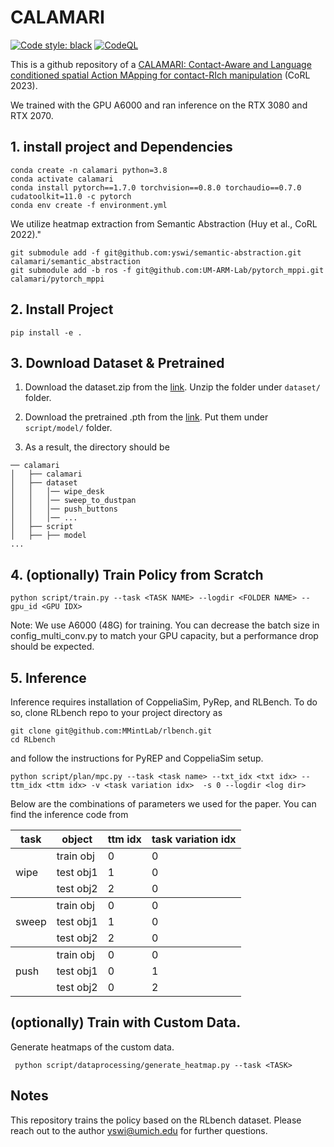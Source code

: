 # CALAMARI

<a href="https://github.com/psf/black"><img alt="Code style: black" src="https://img.shields.io/badge/code%20style-black-000000.svg"></a>
[![CodeQL](https://github.com/MMintLab/VIRDO/actions/workflows/codeql-analysis.yml/badge.svg)](https://github.com/MMintLab/VIRDO/actions/workflows/codeql-analysis.yml)


This is a github repository of a [CALAMARI: Contact-Aware and Language conditioned spatial Action MApping for contact-RIch manipulation](https://proceedings.mlr.press/v229/wi23a.html) (CoRL 2023).


We trained with the GPU A6000 and ran inference on the RTX 3080 and RTX 2070.

## 1. install project and Dependencies
```angular2html
conda create -n calamari python=3.8
conda activate calamari
conda install pytorch==1.7.0 torchvision==0.8.0 torchaudio==0.7.0 cudatoolkit=11.0 -c pytorch
conda env create -f environment.yml
```
We utilize heatmap extraction from Semantic Abstraction (Huy et al., CoRL 2022)."
```angular2html
git submodule add -f git@github.com:yswi/semantic-abstraction.git calamari/semantic_abstraction
git submodule add -b ros -f git@github.com:UM-ARM-Lab/pytorch_mppi.git calamari/pytorch_mppi

```

## 2. Install Project
```
pip install -e .
```

## 3. Download Dataset & Pretrained
1. Download the dataset.zip from the [link](https://www.dropbox.com/scl/fo/6w3p35agbu89ojp1mux5t/h?rlkey=0dxqegorjzo45tlzzy06y0w2z&dl=0
). Unzip the folder under ``dataset/`` folder.

2. Download the pretrained .pth from the [link](https://www.dropbox.com/scl/fo/h53s8s108959q30vjmecb/h?rlkey=ubdmt9yumle313g4owjra1epe&dl=0
). Put them under ``script/model/`` folder.

3. As a result, the directory should be

```
── calamari
│   ├── calamari
│   ├── dataset
│   │   │── wipe_desk
│   │   │── sweep_to_dustpan
│   │   │── push_buttons
│   │   │── ...
│   ├── script
│   ├── ├── model
...
```


## 4. (optionally) Train Policy from Scratch

```
python script/train.py --task <TASK NAME> --logdir <FOLDER NAME> --gpu_id <GPU IDX>
```
Note: We use A6000 (48G) for training. You can decrease the batch size in config_multi_conv.py to match your GPU capacity, but a performance drop should be expected.



## 5. Inference
Inference requires installation of CoppeliaSim, PyRep, and RLBench. To do so, clone RLbench repo to your project directory as
```commandline
git clone git@github.com:MMintLab/rlbench.git
cd RLbench
```
and follow the instructions for PyREP and CoppeliaSim setup. 



```commandline
python script/plan/mpc.py --task <task name> --txt_idx <txt idx> --ttm_idx <ttm idx> -v <task variation idx>  -s 0 --logdir <log dir>
```
Below are the combinations of parameters we used for the paper. You can find the inference code from 
<table>
    <thead>
        <tr>
            <th>task</th>
            <th>object</th>
            <th>ttm idx</th>
            <th>task variation idx</th>
        </tr>
    </thead>
    <tbody>
        <tr>
            <td rowspan=3>wipe</td>
            <td>train obj</td>
            <td>0</td>
            <td>0</td>
        </tr>
        <tr>
            <td>test obj1</td>
            <td>1</td>
            <td>0</td>
        </tr>
        <tr>
            <td>test obj2</td>
            <td>2</td>
            <td>0</td>
        </tr>
    </tbody>
    <tbody>
        <tr>
            <td rowspan=3>sweep</td>
            <td>train obj</td>
            <td>0</td>
            <td>0</td>
        </tr>
        <tr>
            <td>test obj1</td>
            <td>1</td>
            <td>0</td>
        </tr>
        <tr>
            <td>test obj2</td>
            <td>2</td>
            <td>0</td>
        </tr>
    </tbody>
    <tbody>
        <tr>
            <td rowspan=3>push</td>
            <td>train obj</td>
            <td>0</td>
            <td>0</td>
        </tr>
        <tr>
            <td>test obj1</td>
            <td>0</td>
            <td>1</td>
        </tr>
        <tr>
            <td>test obj2</td>
            <td>0</td>
            <td>2</td>
        </tr>
    </tbody>
</table>

## (optionally) Train with Custom Data. 
Generate heatmaps of the custom data.
```
 python script/dataprocessing/generate_heatmap.py --task <TASK>
```

## Notes
This repository trains the policy based on the RLbench dataset.
Please reach out to the author yswi@umich.edu for further questions.